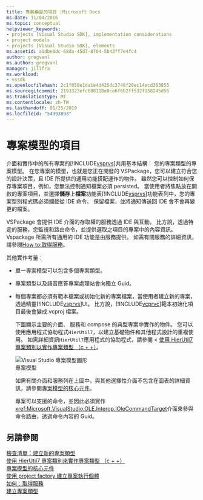 ```yaml
---
title: 專案模型的項目 |Microsoft Docs
ms.date: 11/04/2016
ms.topic: conceptual
helpviewer_keywords:
- projects [Visual Studio SDK], implementation considerations
- project models
- projects [Visual Studio SDK], elements
ms.assetid: a1dbe0dc-68da-45d7-8704-5b43ff7e4fc4
author: gregvanl
ms.author: gregvanl
manager: jillfra
ms.workload:
- vssdk
ms.openlocfilehash: 2c1f058e1da1e4d425dc3748f20ec14ecd363855
ms.sourcegitcommit: 2193323efc608118e0ce6f6b2ff532f158245d56
ms.translationtype: MT
ms.contentlocale: zh-TW
ms.lasthandoff: 01/25/2019
ms.locfileid: "54993893"
---
```

# <a name="elements-of-a-project-model"></a>專案模型的項目
介面和實作中的所有專案的[!INCLUDE[vsprvs](../../code-quality/includes/vsprvs_md.md)]共用基本結構： 您的專案類型的專案模型。 在您專案的模型，也就是您正在開發的 VSPackage，您可以建立符合您的設計決策，且 IDE 所提供的通用功能搭配運作的物件。 雖然您可以控制如何保存專案項目，例如，您無法控制通知檔案必須 persisted。 當使用者將焦點放在開啟的專案項目，並選擇**儲存**上**檔案**功能表[!INCLUDE[vsprvs](../../code-quality/includes/vsprvs_md.md)]功能表列中，您的專案型別程式碼必須攔截從 IDE 命令、 保留檔案，並將通知傳送回 IDE 會不會再變更的檔案。  
  
 VSPackage 會提供 IDE 介面的存取權的服務透過 IDE 與互動。 比方說，透過特定的服務，您監視和路由命令，並提供選取之項目的專案中的內容資訊。 Vspackage 所需所有通用的 IDE 功能是由服務提供。 如需有關服務的詳細資訊，請參閱[How to:取得服務](../../extensibility/how-to-get-a-service.md)。  
  
 其他實作考量：  
  
- 單一專案模型可以包含多個專案類型。  
  
- 專案類型以及語音應答專案處理站會向獨立 Guid。  
  
- 每個專案都必須有範本檔案或初始化新的專案檔案，當使用者建立新的專案，透過精靈[!INCLUDE[vsprvs](../../code-quality/includes/vsprvs_md.md)]UI。 比方說，[!INCLUDE[vcprvc](../../code-quality/includes/vcprvc_md.md)]範本初始化項目最後會變成.vcproj 檔案。  
  
  下圖顯示主要的介面、 服務和 compose 的典型專案中實作的物件。 您可以使用應用程式協助程式`HierUtil7`，以建立基礎物件和其他程式設計的重複使用。 如需詳細資訊`HierUtil7`應用程式的協助程式，請參閱 <<c2> [ 使用 HierUtil7 專案類別以實作專案類型 （c + +）](https://msdn.microsoft.com/library/a5c16a09-94a2-46ef-87b5-35b815e2f346)。  
  
  ![Visual Studio 專案模型圖形](../../extensibility/internals/media/vsprojectmodel.gif "vsProjectModel")  
  專案模型  
  
  如需有關介面和服務列在上圖中，與其他選擇性介面不包含在圖表的詳細資訊，請參閱[專案模型的核心元件](../../extensibility/internals/project-model-core-components.md)。  
  
  專案可以支援的命令，並因此必須實作<xref:Microsoft.VisualStudio.OLE.Interop.IOleCommandTarget>介面來參與命令路由，透過命令內容的 Guid。  
  
## <a name="see-also"></a>另請參閱  
 [檢查清單：建立新的專案類型](../../extensibility/internals/checklist-creating-new-project-types.md)   
 [使用 HierUtil7 專案類別來實作專案類型 （c + +）](https://msdn.microsoft.com/library/a5c16a09-94a2-46ef-87b5-35b815e2f346)   
 [專案模型的核心元件](../../extensibility/internals/project-model-core-components.md)   
 [使用 project factory 建立專案執行個體](../../extensibility/internals/creating-project-instances-by-using-project-factories.md)   
 [如何：取得服務](../../extensibility/how-to-get-a-service.md)   
 [建立專案類型](../../extensibility/internals/creating-project-types.md)
